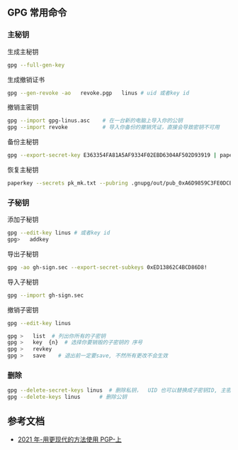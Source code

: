 ## GPG 常用命令

### 主秘钥

生成主秘钥

```bash
gpg --full-gen-key
```

生成撤销证书

```bash
gpg --gen-revoke -ao   revoke.pgp   linus # uid 或者key id
```

撤销主密钥

```bash
gpg --import gpg-linus.asc    # 在一台新的电脑上导入你的公钥
gpg --import revoke           # 导入你备份的撤销凭证，直接会导致密钥不可用
```

备份主秘钥

```bash
gpg --export-secret-key E363354FA81A5AF9334F02EBD6304AF502D93919 | paperkey --output paperkey.txt
```

恢复主秘钥

```bash
paperkey --secrets pk_mk.txt --pubring .gnupg/out/pub_0xA6D9859C3FE0DCBE.pgp | gpg --import
```

### 子秘钥

添加子秘钥

```bash
gpg --edit-key linus # 或者key id
gpg>   addkey
```

导出子秘钥

```bash
gpg -ao gh-sign.sec --export-secret-subkeys 0xED13862C4BCD86D8!
```

导入子秘钥

```bash
gpg --import gh-sign.sec
```

撤销子密钥

```bash
gpg --edit-key linus

gpg >   list  # 列出你所有的子密钥
gpg >   key  {n}  # 选择你要销毁的子密钥的 序号
gpg >   revkey
gpg >   save    # 退出前一定要save, 不然所有更改不会生效
```

### 删除

```bash
gpg --delete-secret-keys linus  # 删除私钥，  UID 也可以替换成子密钥ID, 主密钥Key ID
gpg --delete-keys linus		 # 删除公钥
```

## 参考文档

- [2021 年-用更现代的方法使用 PGP-上](https://ulyc.github.io/2021/01/13/2021%E5%B9%B4-%E7%94%A8%E6%9B%B4%E7%8E%B0%E4%BB%A3%E7%9A%84%E6%96%B9%E6%B3%95%E4%BD%BF%E7%94%A8PGP-%E4%B8%8A/)
